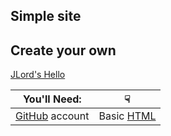 ## Simple site




## Create your own

[JLord's Hello](https://github.com/jlord/hello)

| You'll Need:                                   | ☟                                                 |
| -----------------------------------------------| ------------------------------------------------- |
| [GitHub](http://www.github.com/join) account | Basic [HTML](http://learn.shayhowe.com/html-css/) |
